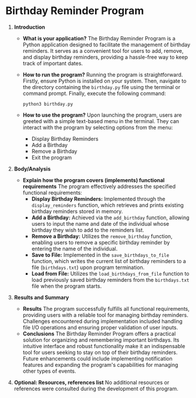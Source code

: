 # Birthday Reminder Program

1. **Introduction**
   - **What is your application?**
     The Birthday Reminder Program is a Python application designed to facilitate the management of birthday reminders. It serves as a convenient tool for users to add, remove, and display birthday reminders, providing a hassle-free way to keep track of important dates.

   - **How to run the program?**
     Running the program is straightforward. Firstly, ensure Python is installed on your system. Then, navigate to the directory containing the `birthday.py` file using the terminal or command prompt. Finally, execute the following command:
     ```
     python3 birthday.py
     ```

   - **How to use the program?**
     Upon launching the program, users are greeted with a simple text-based menu in the terminal. They can interact with the program by selecting options from the menu:
     - Display Birthday Reminders
     - Add a Birthday
     - Remove a Birthday
     - Exit the program

2. **Body/Analysis**
   - **Explain how the program covers (implements) functional requirements**
     The program effectively addresses the specified functional requirements:
     - **Display Birthday Reminders:** Implemented through the `display_reminders` function, which retrieves and prints existing birthday reminders stored in memory.
     - **Add a Birthday:** Achieved via the `add_birthday` function, allowing users to input the name and date of the individual whose birthday they wish to add to the reminders list.
     - **Remove a Birthday:** Utilizes the `remove_birthday` function, enabling users to remove a specific birthday reminder by entering the name of the individual.
     - **Save to File:** Implemented in the `save_birthdays_to_file` function, which writes the current list of birthday reminders to a file (`birthdays.txt`) upon program termination.
     - **Load from File:** Utilizes the `load_birthdays_from_file` function to load previously saved birthday reminders from the `birthdays.txt` file when the program starts.

3. **Results and Summary**
   - **Results**
     The program successfully fulfills all functional requirements, providing users with a reliable tool for managing birthday reminders. Challenges encountered during implementation included handling file I/O operations and ensuring proper validation of user inputs.
   - **Conclusions**
     The Birthday Reminder Program offers a practical solution for organizing and remembering important birthdays. Its intuitive interface and robust functionality make it an indispensable tool for users seeking to stay on top of their birthday reminders. Future enhancements could include implementing notification features and expanding the program's capabilities for managing other types of events.

4. **Optional: Resources, references list**
   No additional resources or references were consulted during the development of this program.
